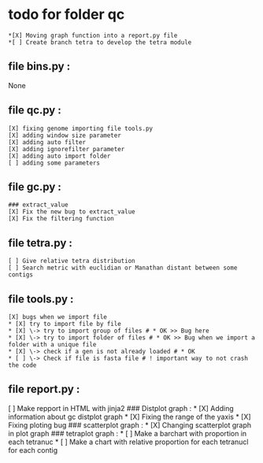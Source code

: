 # todo for folder qc
	*[X] Moving graph function into a report.py file
	*[ ] Create branch tetra to develop the tetra module

## file bins.py :
None


## file qc.py :
	[X] fixing genome importing file tools.py
	[X] adding window size parameter
	[X] adding auto filter
	[X] adding ignorefilter parameter
	[X] adding auto import folder
	[ ] adding some parameters


## file gc.py :
	### extract_value
	[X] Fix the new bug to extract_value
	[X] Fix the filtering function


## file tetra.py :
	[ ] Give relative tetra distribution
	[ ] Search metric with euclidian or Manathan distant between some contigs

## file tools.py :
	[X] bugs when we import file 
	* [X] try to import file by file
	* [X] \-> try to import group of files # * OK >> Bug here 
	* [X] \-> try to import folder of files # * OK >> Bug when we import a folder with a unique file
	* [X] \-> check if a gen is not already loaded # * OK
	* [ ] \-> Check if file is fasta file # ! important way to not crash the code

## file report.py :
[ ] Make repport in HTML with jinja2
	### Distplot graph :
	* [X] Adding information about gc distplot graph
	* [X] Fixing the range of the yaxis 
	* [X] Fixing ploting bug
	### scatterplot graph :
	* [X] Changing scatterplot graph in plot graph
	### tetraplot graph :
	* [ ] Make a barchart with proportion in each tetranuc
	* [ ] Make a chart with relative proportion for each tetranucl for each contig

